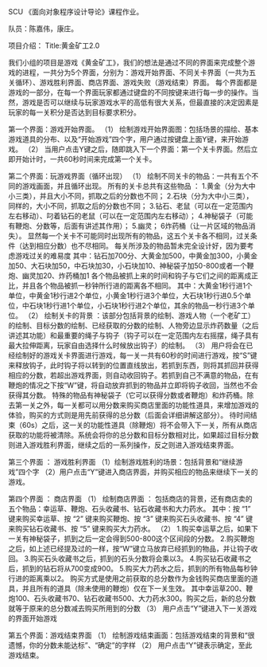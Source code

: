 SCU 《面向对象程序设计导论》课程作业。

队员：陈嘉伟，康庄。

项目介绍：
 Title:黄金矿工2.0

我们小组的项目是游戏《黄金矿工》，我们的想法是通过不同的界面来完成整个游戏的进程，一共分为5个界面，分别为：游戏开始界面、不同关卡界面（一共为五关循环）、游戏胜利界面、商店界面、游戏失败（游戏结束）界面。
每个界面都是游戏的一部分，在每一个界面玩家都通过键盘的不同按键来进行每一步的操作。当然，游戏是否可以继续与玩家游戏水平的高低有很大关系，但最直接的决定因素是玩家的每一关积分是否达到目标要求积分。

第一个界面：游戏开始界面。
（1）	
绘制游戏开始界面图：包括场景的描绘、基本游戏道具的分布、以及“开始游戏”四个字，用户通过按键盘上面Y键，来开始游戏。
（2）	
当用户点击Y键之后，随即跳入下一个界面：第一个关卡界面。然后立即开始计时，一共60秒时间来完成第一个关卡。

第二个界面：玩游戏界面（循环出现）
（1） 
绘制不同关卡的物品：一共有五个不同的游戏画面，并且循环出现。
所有的关卡总共有这些物品 ：
1.黄金（分为大中小三类），并且大小不同，抓取之后的分数也不同；
2.石块（分为大中小三类），同样的，大小不同，抓取之后的分数也不同；
3.钻石、老鼠（可以在一定范围内左右移动）、叼着钻石的老鼠（可以在一定范围内左右移动）；
4.神秘袋子（可能有鞭炮、分数等，后面有讲述其作用）；
5.幽灵；
6炸药桶（让一片区域的物品消失）。
显然每一个关卡不可能同时出现所有的物品，这五个关卡各不相同，过关条件（达到相应分数）也不尽相同。
每关所涉及的物品暂未完全设计好，因为要考虑游戏过关的难易度
其中：钻石加700分、大黄金加500，中黄金加300，小黄金加50、大石块加50，中石块加30，小石块加10、神秘袋子加50-800或者一个鞭炮、幽灵加20、炸药桶加1
各个物品被抓上来的时间和钩子与它们之间的距离成正比，并且各个物品被抓一秒钟所行进的距离各不相同。
其中：大黄金1秒行进1个单位，中黄金1秒行进2个单位，小黄金1秒行进3个单位，大石块1秒行进0.5个单位，中石块1秒行进1个单位，小石块1秒行进2个单位，其余的物品一秒行进3个单位。
（2） 
绘制关卡的背景 ：该部分包括背景的绘制、游戏人物（一个老矿工）的绘制、目标分数的绘制、已经获取的分数的绘制、人物旁边显示炸药数量（之后讲述其功能）和最重要的绳子与钩子（钩子可以在一定范围内左右摇摆，绳子具有最大拉伸距离，玩家自由选择什么时候放出钩子）的绘制。
（3） 
用户将会在已经绘制好的游戏关卡界面进行游戏，每一关一共有60秒的时间进行游戏，按“S”键来释放钩子，此时钩子将以转到的位置直线放出，若抓到东西，则将其抓回并获得相应的分数，若超出游戏界面，则自动收回钩子。若抓到自己不满意的物品，在有鞭炮的情况之下按“W”键，将自动放弃抓到的物品并立即将钩子收回，当然也不会获得其分数。
特殊的物品有神秘袋子（它可以获得分数或者鞭炮）和炸药桶。除去第一关之外，每一关都可以用分数来购买商店里面的功能性道具，来增加游戏的体验，购买的方式则是用先前获得的总分数（后面会详细讲解这部分）。
待时间结束（60s）之后，这一关的功能性道具（除鞭炮）将不会带入下一关，所有从商店获取的功能将被清除。系统会将你的总分数和目标分数相对比，如果超过目标分数则进入游戏胜利界面，继续之后的一系列操作，反之则进入游戏结束界面。

第三个界面 ： 游戏胜利界面
（1）绘制游戏胜利的场景：包括背景和“继续游戏”四个字
（2）用户点击“Y”键进入商店界面，并购买相应的物品来继续下一关的游戏。



第四个界面 ： 商店界面
（1）
绘制商店界面 ： 包括商店的背景，还有商店卖的五个物品：幸运草、鞭炮、石头收藏书、钻石收藏书和大力药水。
其中：按 “1” 键来购买幸运草、按 “2” 键来购买鞭炮、按 “3” 键来购买石头收藏书、按 “4” 键来购买钻石收藏书、按 “5” 键来购买大力药水。
（2）
1.购买幸运草之后，如果下一关有神秘袋子，抓到之后一定会得到500-800这个区间段的分数。
     2.购买鞭炮之后，如上述已经提及过的一样，按“W”键立马放弃已经抓到的物品，并让钩子收回。
     3.购买石头收藏书之后，抓到的石头分数将会乘以3。
     4.购买钻石收藏书之后，抓到的钻石将从700变成900。
     5.购买大力药水之后，抓到的所有物品每秒钟行进的距离乘以2。
购买方式是使用之前获取的总分数作为金钱购买商店里面的道具，并且所有的道具（除未使用的鞭炮）仅在下一关生效。
其中幸运草200、鞭炮100、石头收藏书70、钻石收藏书500、大力药水300。购买之后，新的总分数就等于原来的总分数减去购买所用到的分数
（3）
用户点击“Y”键进入下一关游戏的界面开始游戏

第五个界面：游戏结束界面
（1）
绘制游戏结束画面：包括游戏结束的背景和“很遗憾，你的分数未能达标”、“确定”的字样
 （2）
     用户点击“Y”键表示确定，至此游戏结束。
